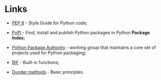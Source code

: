 # Links

* [PEP 8](https://www.python.org/dev/peps/pep-0008) - Style Guide for Python code;

* [PyPI](http://pypi.org/) - Find, install and publish Python packages in Python **Package Index**;

* [Python Package Authority](https://www.pypa.io/en/latest/) - working group that maintains a core set of projects used for Python packaging;

* [BIF](https://www.w3schools.com/python/python_ref_functions.asp) - Built-in functions;

* [Dunder methods](https://dbader.org/blog/python-dunder-methods) - Basic principles.